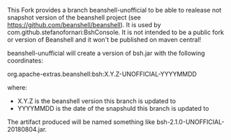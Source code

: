 This Fork provides a branch beanshell-unofficial to be able to realease not snapshot version of the beanshell project (see https://github.com/beanshell/beanshell). It is used by com.github.stefanofornari:BshConsole. It is not intended to be a public fork or version of Beanshell and it won't be published on maven central!

beanshell-unufficial will create a version of bsh.jar with the following coordinates:

org.apache-extras.beanshell:bsh:X.Y.Z-UNOFFICIAL-YYYYMMDD

where:
- X.Y.Z is the beanshell version this branch is updated to
- YYYYMMDD is the date of the snapshuld this branch is updated to

The artifact produced will be named something like bsh-2.1.0-UNOFFICIAL-20180804.jar.
